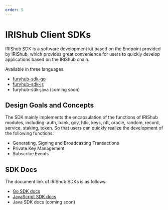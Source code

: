 ```yaml
---
order: 5
---
```


# IRIShub Client SDKs

IRIShub SDK is a software development kit based on the Endpoint provided by IRIShub, which provides great convenience for users to quickly develop applications based on the IRIShub chain.

Available in three languages:

- [furyhub-sdk-go](https://github.com/furynet/furyhub-sdk-go)
- [furyhub-sdk-js](https://github.com/furynet/furyhub-sdk-js)
- furyhub-sdk-java (coming soon)

## Design Goals and Concepts

The SDK mainly implements the encapsulation of the functions of IRIShub modules, including: auth, bank, gov, htlc, keys, nft, oracle, random, record, service, staking, token. So that users can quickly realize the development of the following functions:

- Generating, Signing and Broadcasting Transactions
- Private Key Management
- Subscribe Events

## SDK Docs

The document link of IRIShub SDKs is as follows:

- [Go SDK docs](https://github.com/furynet/furyhub-sdk-go/blob/master/README.md)
- [JavaScript SDK docs](https://github.com/furynet/furyhub-sdk-js/blob/master/README.md)
- Java SDK docs (coming soon)
